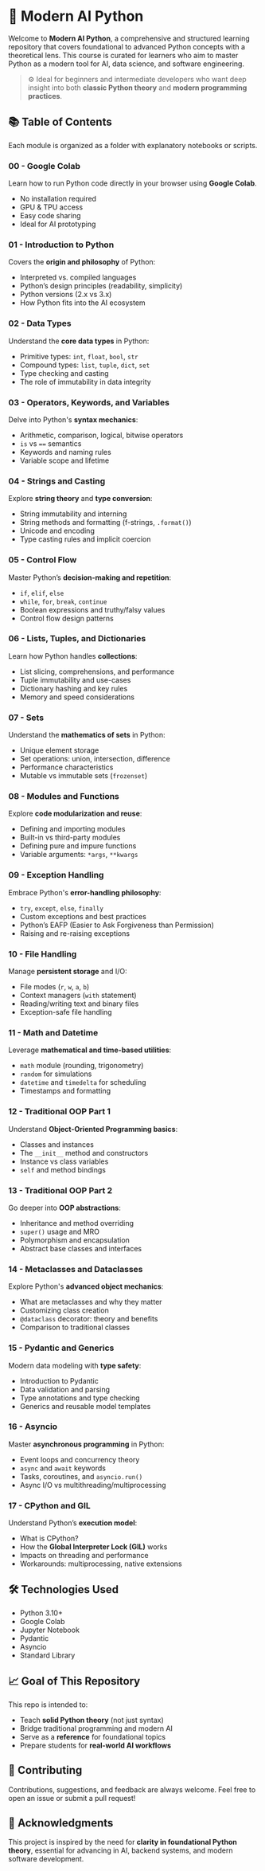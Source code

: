 
# 🧠 Modern AI Python

Welcome to **Modern AI Python**, a comprehensive and structured learning repository that covers foundational to advanced Python concepts with a theoretical lens. This course is curated for learners who aim to master Python as a modern tool for AI, data science, and software engineering.

> ⚙️ Ideal for beginners and intermediate developers who want deep insight into both **classic Python theory** and **modern programming practices**.


## 📚 Table of Contents

Each module is organized as a folder with explanatory notebooks or scripts.


### 00 - Google Colab

Learn how to run Python code directly in your browser using **Google Colab**.

- No installation required
- GPU & TPU access
- Easy code sharing
- Ideal for AI prototyping


### 01 - Introduction to Python

Covers the **origin and philosophy** of Python:

- Interpreted vs. compiled languages
- Python’s design principles (readability, simplicity)
- Python versions (2.x vs 3.x)
- How Python fits into the AI ecosystem


### 02 - Data Types

Understand the **core data types** in Python:

- Primitive types: `int`, `float`, `bool`, `str`
- Compound types: `list`, `tuple`, `dict`, `set`
- Type checking and casting
- The role of immutability in data integrity


### 03 - Operators, Keywords, and Variables

Delve into Python's **syntax mechanics**:

- Arithmetic, comparison, logical, bitwise operators
- `is` vs `==` semantics
- Keywords and naming rules
- Variable scope and lifetime


### 04 - Strings and Casting

Explore **string theory** and **type conversion**:

- String immutability and interning
- String methods and formatting (f-strings, `.format()`)
- Unicode and encoding
- Type casting rules and implicit coercion


### 05 - Control Flow

Master Python’s **decision-making and repetition**:

- `if`, `elif`, `else`
- `while`, `for`, `break`, `continue`
- Boolean expressions and truthy/falsy values
- Control flow design patterns


### 06 - Lists, Tuples, and Dictionaries

Learn how Python handles **collections**:

- List slicing, comprehensions, and performance
- Tuple immutability and use-cases
- Dictionary hashing and key rules
- Memory and speed considerations


### 07 - Sets

Understand the **mathematics of sets** in Python:

- Unique element storage
- Set operations: union, intersection, difference
- Performance characteristics
- Mutable vs immutable sets (`frozenset`)


### 08 - Modules and Functions

Explore **code modularization and reuse**:

- Defining and importing modules
- Built-in vs third-party modules
- Defining pure and impure functions
- Variable arguments: `*args`, `**kwargs`


### 09 - Exception Handling

Embrace Python's **error-handling philosophy**:

- `try`, `except`, `else`, `finally`
- Custom exceptions and best practices
- Python’s EAFP (Easier to Ask Forgiveness than Permission)
- Raising and re-raising exceptions


### 10 - File Handling

Manage **persistent storage** and I/O:

- File modes (`r`, `w`, `a`, `b`)
- Context managers (`with` statement)
- Reading/writing text and binary files
- Exception-safe file handling


### 11 - Math and Datetime

Leverage **mathematical and time-based utilities**:

- `math` module (rounding, trigonometry)
- `random` for simulations
- `datetime` and `timedelta` for scheduling
- Timestamps and formatting


### 12 - Traditional OOP Part 1

Understand **Object-Oriented Programming basics**:

- Classes and instances
- The `__init__` method and constructors
- Instance vs class variables
- `self` and method bindings


### 13 - Traditional OOP Part 2

Go deeper into **OOP abstractions**:

- Inheritance and method overriding
- `super()` usage and MRO
- Polymorphism and encapsulation
- Abstract base classes and interfaces


### 14 - Metaclasses and Dataclasses

Explore Python's **advanced object mechanics**:

- What are metaclasses and why they matter
- Customizing class creation
- `@dataclass` decorator: theory and benefits
- Comparison to traditional classes


### 15 - Pydantic and Generics

Modern data modeling with **type safety**:

- Introduction to Pydantic
- Data validation and parsing
- Type annotations and type checking
- Generics and reusable model templates


### 16 - Asyncio

Master **asynchronous programming** in Python:

- Event loops and concurrency theory
- `async` and `await` keywords
- Tasks, coroutines, and `asyncio.run()`
- Async I/O vs multithreading/multiprocessing


### 17 - CPython and GIL

Understand Python’s **execution model**:

- What is CPython?
- How the **Global Interpreter Lock (GIL)** works
- Impacts on threading and performance
- Workarounds: multiprocessing, native extensions


## 🛠️ Technologies Used

- Python 3.10+
- Google Colab
- Jupyter Notebook
- Pydantic
- Asyncio
- Standard Library


## 📈 Goal of This Repository

This repo is intended to:

- Teach **solid Python theory** (not just syntax)
- Bridge traditional programming and modern AI
- Serve as a **reference** for foundational topics
- Prepare students for **real-world AI workflows**


## 📩 Contributing

Contributions, suggestions, and feedback are always welcome. Feel free to open an issue or submit a pull request!


## 🙌 Acknowledgments

This project is inspired by the need for **clarity in foundational Python theory**, essential for advancing in AI, backend systems, and modern software development.


